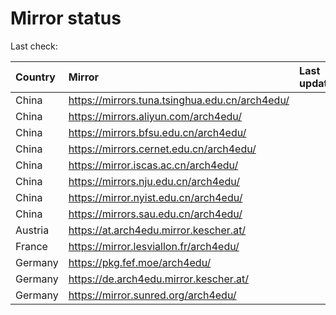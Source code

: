 <script src="./time.js"></script>
# Mirror status
Last check: <script type="text/javascript">localize(1706768586.8009872);</script>

|Country|Mirror|Last update|
|:------|:-----|:----------|
|China|https://mirrors.tuna.tsinghua.edu.cn/arch4edu/|<script type="text/javascript">localize(1706725561);</script>|
|China|https://mirrors.aliyun.com/arch4edu/|<script type="text/javascript">localize(1706725561);</script>|
|China|https://mirrors.bfsu.edu.cn/arch4edu/|<script type="text/javascript">localize(1706725561);</script>|
|China|https://mirrors.cernet.edu.cn/arch4edu/|<script type="text/javascript">localize(1706725561);</script>|
|China|https://mirror.iscas.ac.cn/arch4edu/|<script type="text/javascript">localize(1706725561);</script>|
|China|https://mirrors.nju.edu.cn/arch4edu/|<script type="text/javascript">localize(1706725561);</script>|
|China|https://mirror.nyist.edu.cn/arch4edu/|<script type="text/javascript">localize(1706725561);</script>|
|China|https://mirrors.sau.edu.cn/arch4edu/|<script type="text/javascript">localize(1706725561);</script>|
|Austria|https://at.arch4edu.mirror.kescher.at/|<script type="text/javascript">localize(1706725561);</script>|
|France|https://mirror.lesviallon.fr/arch4edu/|<script type="text/javascript">localize(1706725561);</script>|
|Germany|https://pkg.fef.moe/arch4edu/|<script type="text/javascript">localize(1706725561);</script>|
|Germany|https://de.arch4edu.mirror.kescher.at/|<script type="text/javascript">localize(1706725561);</script>|
|Germany|https://mirror.sunred.org/arch4edu/|<script type="text/javascript">localize(1706725561);</script>|

<script src="./tablefilter/tablefilter.js"></script>
<script src="./table.js"></script>